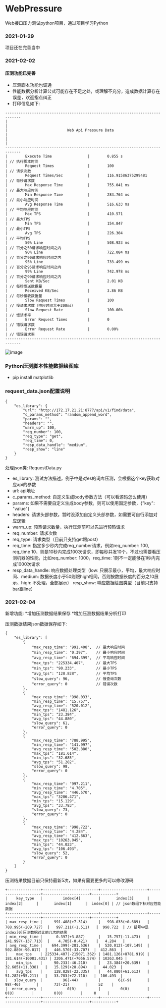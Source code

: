 # WebPressure
Web接口压力测试python项目，通过项目学习Python

### 2021-01-29
项目还在完善当中

### 2021-02-02
#### 压测功能已完善
* 压测脚本功能也调通
* 性能数据分析计算公式可能存在不足之处，或理解不充分，造成数据计算存在误差，欢迎指点纠正
* 打印信息如下:
```
-----------------------------------------------------------------------------
|                                                                           |
|                           Web Api Pressure Data                           |
|                                                                           |
-----------------------------------------------------------------------------
|        Execute Time                |        0.855 s                       | // 执行脚本时间
|        Request Times               |        100                           | // 请求次数
|        Request Times/Sec           |        116.91586375299481            | // 每秒请求数
|        Max Response Time           |        755.041 ms                    | // 最大响应时间
|        Min Response Time           |        284.764 ms                    | // 最小响应时间
|        Avg Response Time           |        516.633 ms                    | // 平均响应时间
|        Max TPS                     |        410.571                       | // 最大TPS
|        Min TPS                     |        154.847                       | // 最小TPS
|        Avg TPS                     |        226.304                       | // 平均TPS
|        50% Line                    |        508.923 ms                    | // 百分之50请求响应时间之内
|        90% Line                    |        722.084 ms                    | // 百分之90请求响应时间之内
|        95% Line                    |        733.499 ms                    | // 百分之95请求响应时间之内
|        99% Line                    |        742.978 ms                    | // 百分之99请求响应时间之内
|        Sent KB/Sec                 |        2.01 KB                       | // 每秒发送数据量
|        Received KB/Sec             |        3.86 KB                       | // 每秒接收数据量
|        Slow Request Times          |        100                           | // 慢请求次数（响应时间大于200ms）
|        Slow Request Rate           |        100.00%                       | // 慢请求率
|        Error Request Times         |        0                             | // 错误请求数
|        Error Request Rate          |        0.00%                         | // 错误请求率
-----------------------------------------------------------------------------
```

![image](https://github.com/junpengdong/WebPressure/blob/master/pic/myplot.png)

### Python压测脚本性能数据绘图库
* pip install matplotlib

### request_data.json配置说明
```
{
    "es_library": {
        "url": "http://172.17.21.21:8777/api/v1/find/data",
        "c_params_method": "random_append_word",
        "params": "",
        "headers": "",
        "warm_up": 100,
        "req_number": 100,
        "req_type": "get",
        "req_time": 0,
        "resp_data_handle": "medium",
        "resp_show": "line"
    }
}
```
处理json类: RequestData.py
* es_library: 测试方法描述，例子中是对es的词库压测，会根据这个key获取对应api的参数
* url: api地址
* c_params_method: 自定义生成body参数方法（可以看源码怎么使用）
* params: 如果不需要自定义生成body参数，则可以使用固定参数，{"key": "value"}
* headers: 请求头部参数，暂时没添加自定义头部参数，如需要可自行添加对应逻辑
* warm_up: 预热请求数量，执行压测前可以先进行预热请求
* req_number: 请求次数
* req_type: 请求类型（目前只支持get跟post）
* req_time: 指定多少秒内完成req_number请求，例如req_number: 100, req_time 10，则是10秒内完成100次请求，即每秒并发10个，不过也需要看压测机器的性能，比如req_number: 1000，req_time: 1则不一定能够在1秒内完成1000次请求
* resp_data_handle: 响应数据处理类型（low: 只展示最小，平均，最大响应时间、medium: 数据长度小于50则跟high相同，否则按数据长度的百分之10展示、high: 不处理，全部展示）
resp_show: 响应数据绘图类型（目前只支持bar跟line）

### 2021-02-04
新增功能:
    *增加压测数据结果保存
    *增加压测数据结果分析打印

压测数据结果json数据保存如下:
```
{
    "es_library": [
        {
            "max_resp_time": "991.408",  // 最大响应时间 
            "min_resp_time": "0.397",    // 最小响应时间
            "avg_resp_time": "694.399",  // 平均响应时间
            "max_tps": "225334.407",     // 最大TPS
            "min_tps": "90.233",         // 最小TPS
            "avg_tps": "128.828",        // 平均TPS
            "slow_query": 96,            // 慢查询次数
            "error_query": 0             // 错误次数
        },
        {
            "max_resp_time": "998.033",
            "min_resp_time": "15.757",
            "avg_resp_time": "520.012",
            "max_tps": "1481.126",
            "min_tps": "23.384",
            "avg_tps": "44.880",
            "slow_query": 61,
            "error_query": 0
        },
        {
            "max_resp_time": "788.995",
            "min_resp_time": "141.997",
            "avg_resp_time": "502.880",
            "max_tps": "181.614",
            "min_tps": "32.685",
            "avg_tps": "51.282",
            "slow_query": 98,
            "error_query": 0
        },
        {
            "max_resp_time": "997.211",
            "min_resp_time": "4.705",
            "avg_resp_time": "446.570",
            "max_tps": "3206.471",
            "min_tps": "15.129",
            "avg_tps": "33.783",
            "slow_query": 73,
            "error_query": 0
        },
        {
            "max_resp_time": "998.722",
            "min_resp_time": "4.284",
            "avg_resp_time": "412.863",
            "max_tps": "10263.045",
            "min_tps": "44.023",
            "avg_tps": "106.493",
            "slow_query": 52,
            "error_query": 0
        }
    ]
}
```
压测结果数据目前只保持最新5次，如果有需要更多的可以修改源码

```
+---------------+-------------------------+---------------------+---------------------+---------------------+-----------+
|    key_type   |         index[4]        |       index[3]      |       index[2]      |       index[1]      |  index[0] | // json数组下标对应性能数据
+---------------+-------------------------+---------------------+---------------------+---------------------+-----------+
| max_resp_time |     991.408(+7.314)     |   998.033(+0.689)   |  788.995(+209.727)  |   997.211(+1.511)   |  998.722  | // 括号中是index[0]压测数据对比前几次的结果
| min_resp_time |      0.397(+3.887)      |   15.757(-11.473)   |  141.997(-137.713)  |    4.705(-0.421)    |   4.284   |
| avg_resp_time |    694.399(-281.536)    |  520.012(-107.149)  |   502.880(-90.017)  |   446.570(-33.707)  |  412.863  |
|    max_tps    | 225334.407(-215071.362) | 1481.126(+8781.919) | 181.614(+10081.431) | 3206.471(+7056.574) | 10263.045 |
|    min_tps    |     90.233(-46.210)     |   23.384(+20.639)   |   32.685(+11.338)   |   15.129(+28.894)   |   44.023  |
|    avg_tps    |     128.828(-22.335)    |   44.880(+61.613)   |   51.282(+55.211)   |   33.783(+72.710)   |  106.493  |
|   slow_query  |         96(-44)         |        61(-9)       |       98(-46)       |       73(-21)       |     52    |
|  error_query  |           0(0)          |         0(0)        |         0(0)        |         0(0)        |     0     |
+---------------+-------------------------+---------------------+---------------------+---------------------+-----------+
```
